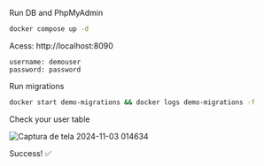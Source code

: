Run DB and PhpMyAdmin

```bash
docker compose up -d
```

Acess: http://localhost:8090

```
username: demouser
password: password
```

Run migrations

```bash
docker start demo-migrations && docker logs demo-migrations -f
```

Check your user table

![Captura de tela 2024-11-03 014634](https://github.com/user-attachments/assets/7a82b1fd-4261-4a97-8830-6cf538648044)

Success! ✅
